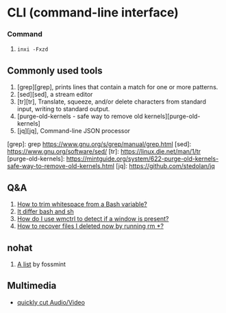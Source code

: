 # CLI (command-line interface)

### Command
1. `inxi -Fxzd`

## Commonly used tools
1. [grep][grep], prints lines that contain a match for one or more patterns.
1. [sed][sed], a stream editor
1. [tr][tr], Translate, squeeze, and/or delete characters from standard input, writing to standard output.
1. [purge-old-kernels - safe way to remove old kernels][purge-old-kernels]
1. [jq][jq], Command-line JSON processor

[grep]: grep https://www.gnu.org/s/grep/manual/grep.html
[sed]: https://www.gnu.org/software/sed/
[tr]: https://linux.die.net/man/1/tr
[purge-old-kernels]: https://mintguide.org/system/622-purge-old-kernels-safe-way-to-remove-old-kernels.html
[jq]: https://github.com/stedolan/jq

## Q&A
1. [How to trim whitespace from a Bash variable?][so1]
1. [It differ bash and sh][so2]
1. [How do I use wmctrl to detect if a window is present?][askubuntu1]
1. [How to recover files I deleted now by running rm *?][unixqa1]

[so1]: https://stackoverflow.com/questions/369758/how-to-trim-whitespace-from-a-bash-variable?answertab=votes#tab-top
[so2]: https://stackoverflow.com/a/2462357/2368696
[askubuntu1]: https://stackoverflow.com/a/2462357/2368696
[unixqa1]: https://unix.stackexchange.com/questions/101237/how-to-recover-files-i-deleted-now-by-running-rm

## nohat
1. [A list][list1] by fossmint

[list1]: https://www.fossmint.com/kali-linux-hacking-and-penetration-tools/

## Multimedia
 - [quickly cut Audio/Video][use-ffmpeg]

[use-ffmpeg]: https://askubuntu.com/a/56044/509163
